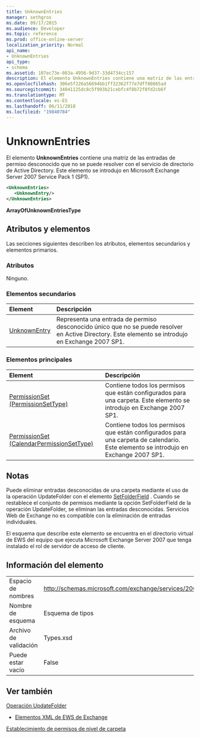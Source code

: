 ```yaml
---
title: UnknownEntries
manager: sethgros
ms.date: 09/17/2015
ms.audience: Developer
ms.topic: reference
ms.prod: office-online-server
localization_priority: Normal
api_name:
- UnknownEntries
api_type:
- schema
ms.assetid: 107ec73e-083a-4956-9d37-33d4734cc157
description: El elemento UnknownEntries contiene una matriz de las entradas de permiso desconocido que no se puede resolver con el servicio de directorio de Active Directory. Este elemento se introdujo en Microsoft Exchange Server 2007 Service Pack 1 (SP1).
ms.openlocfilehash: 306e5f226a56694bb1ff32362f77e7dff80865ad
ms.sourcegitcommit: 34041125dc8c5f993b21cebfc4f8b72f0fd2cb6f
ms.translationtype: MT
ms.contentlocale: es-ES
ms.lasthandoff: 06/11/2018
ms.locfileid: "19840784"
---
```

# <a name="unknownentries"></a>UnknownEntries

El elemento **UnknownEntries** contiene una matriz de las entradas de permiso desconocido que no se puede resolver con el servicio de directorio de Active Directory. Este elemento se introdujo en Microsoft Exchange Server 2007 Service Pack 1 (SP1). 
  
```xml
<UnknownEntries>
   <UnknownEntry/>
</UnknownEntries>
```

 **ArrayOfUnknownEntriesType**
## <a name="attributes-and-elements"></a>Atributos y elementos

Las secciones siguientes describen los atributos, elementos secundarios y elementos primarios.
  
### <a name="attributes"></a>Atributos

Ninguno.
  
### <a name="child-elements"></a>Elementos secundarios

|**Element**|**Descripción**|
|:-----|:-----|
|[UnknownEntry](unknownentry.md) <br/> |Representa una entrada de permiso desconocido único que no se puede resolver en Active Directory. Este elemento se introdujo en Exchange 2007 SP1.  <br/> |
   
### <a name="parent-elements"></a>Elementos principales

|**Element**|**Descripción**|
|:-----|:-----|
|[PermissionSet (PermissionSetType)](permissionset-permissionsettype.md) <br/> |Contiene todos los permisos que están configurados para una carpeta. Este elemento se introdujo en Exchange 2007 SP1.  <br/> |
|[PermissionSet (CalendarPermissionSetType)](permissionset-calendarpermissionsettype.md) <br/> |Contiene todos los permisos que están configurados para una carpeta de calendario. Este elemento se introdujo en Exchange 2007 SP1.  <br/> |
   
## <a name="remarks"></a>Notas

Puede eliminar entradas desconocidas de una carpeta mediante el uso de la operación UpdateFolder con el elemento [SetFolderField](setfolderfield.md) . Cuando se restablece el conjunto de permisos mediante la opción SetFolderField de la operación UpdateFolder, se eliminan las entradas desconocidas. Servicios Web de Exchange no es compatible con la eliminación de entradas individuales. 
  
El esquema que describe este elemento se encuentra en el directorio virtual de EWS del equipo que ejecuta Microsoft Exchange Server 2007 que tenga instalado el rol de servidor de acceso de cliente.
  
## <a name="element-information"></a>Información del elemento

|||
|:-----|:-----|
|Espacio de nombres  <br/> |http://schemas.microsoft.com/exchange/services/2006/types  <br/> |
|Nombre de esquema  <br/> |Esquema de tipos  <br/> |
|Archivo de validación  <br/> |Types.xsd  <br/> |
|Puede estar vacío  <br/> |False  <br/> |
   
## <a name="see-also"></a>Ver también



[Operación UpdateFolder](updatefolder-operation.md)


- [Elementos XML de EWS de Exchange](ews-xml-elements-in-exchange.md)


[Establecimiento de permisos de nivel de carpeta](http://msdn.microsoft.com/library/c7530e86-5112-401c-b10a-9c054ae59f07%28Office.15%29.aspx)

